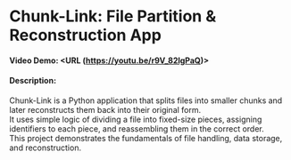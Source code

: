 # Chunk-Link: File Partition & Reconstruction App

#### Video Demo:  <URL (https://youtu.be/r9V_82lgPaQ)>

#### Description:
Chunk-Link is a Python application that splits files into smaller chunks and later reconstructs them back into their original form.  
It uses simple logic of dividing a file into fixed-size pieces, assigning identifiers to each piece, and reassembling them in the correct order.  
This project demonstrates the fundamentals of file handling, data storage, and reconstruction.
